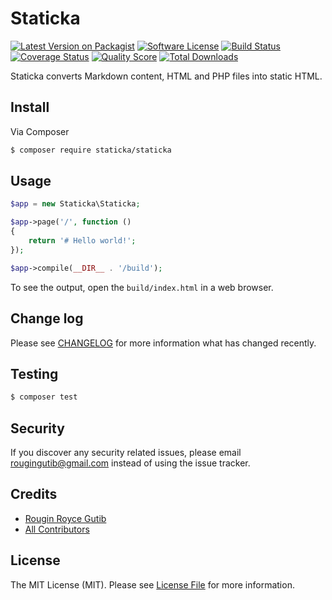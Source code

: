 # Staticka

[![Latest Version on Packagist][ico-version]][link-packagist]
[![Software License][ico-license]](LICENSE.md)
[![Build Status][ico-travis]][link-travis]
[![Coverage Status][ico-scrutinizer]][link-scrutinizer]
[![Quality Score][ico-code-quality]][link-code-quality]
[![Total Downloads][ico-downloads]][link-downloads]

Staticka converts Markdown content, HTML and PHP files into static HTML.

## Install

Via Composer

``` bash
$ composer require staticka/staticka
```

## Usage

``` php
$app = new Staticka\Staticka;

$app->page('/', function ()
{
    return '# Hello world!';
});

$app->compile(__DIR__ . '/build');
```

To see the output, open the `build/index.html` in a web browser.

## Change log

Please see [CHANGELOG](CHANGELOG.md) for more information what has changed recently.

## Testing

``` bash
$ composer test
```

## Security

If you discover any security related issues, please email rougingutib@gmail.com instead of using the issue tracker.

## Credits

- [Rougin Royce Gutib][link-author]
- [All Contributors][link-contributors]

## License

The MIT License (MIT). Please see [License File](LICENSE.md) for more information.

[ico-version]: https://img.shields.io/packagist/v/staticka/staticka.svg?style=flat-square
[ico-license]: https://img.shields.io/badge/license-MIT-brightgreen.svg?style=flat-square
[ico-travis]: https://img.shields.io/travis/staticka/staticka/master.svg?style=flat-square
[ico-scrutinizer]: https://img.shields.io/scrutinizer/coverage/g/staticka/staticka.svg?style=flat-square
[ico-code-quality]: https://img.shields.io/scrutinizer/g/staticka/staticka.svg?style=flat-square
[ico-downloads]: https://img.shields.io/packagist/dt/staticka/staticka.svg?style=flat-square

[link-packagist]: https://packagist.org/packages/staticka/staticka
[link-travis]: https://travis-ci.org/staticka/staticka
[link-scrutinizer]: https://scrutinizer-ci.com/g/staticka/staticka/code-structure
[link-code-quality]: https://scrutinizer-ci.com/g/staticka/staticka
[link-downloads]: https://packagist.org/packages/staticka/staticka
[link-author]: https://github.com/rougin
[link-contributors]: ../../contributors